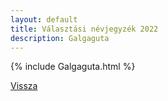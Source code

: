 ```yaml
---
layout: default
title: Választási névjegyzék 2022
description: Galgaguta
---
```


{% include Galgaguta.html %}

[Vissza](./)